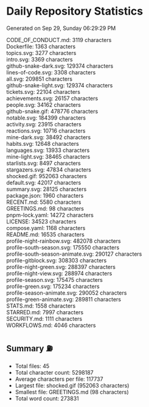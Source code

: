# Daily Repository Statistics
Generated on Sep 29, Sunday 06:29:29 PM  

CODE_OF_CONDUCT.md: 3119 characters  
Dockerfile: 1363 characters  
topics.svg: 3277 characters  
intro.svg: 3369 characters  
github-snake-dark.svg: 129374 characters  
lines-of-code.svg: 3308 characters  
all.svg: 209851 characters  
github-snake-light.svg: 129374 characters  
tickets.svg: 22104 characters  
achievements.svg: 26157 characters  
people.svg: 34162 characters  
github-snake.gif: 478776 characters  
notable.svg: 184399 characters  
activity.svg: 23915 characters  
reactions.svg: 10716 characters  
mine-dark.svg: 38492 characters  
habits.svg: 12648 characters  
languages.svg: 13933 characters  
mine-light.svg: 38465 characters  
starlists.svg: 8497 characters  
stargazers.svg: 47834 characters  
shocked.gif: 952063 characters  
default.svg: 42017 characters  
summary.svg: 28125 characters  
package.json: 1960 characters  
RECENT.md: 5580 characters  
GREETINGS.md: 98 characters  
pnpm-lock.yaml: 14272 characters  
LICENSE: 34523 characters  
compose.yaml: 1168 characters  
README.md: 16535 characters  
profile-night-rainbow.svg: 482078 characters  
profile-south-season.svg: 175550 characters  
profile-south-season-animate.svg: 290127 characters  
profile-gitblock.svg: 308303 characters  
profile-night-green.svg: 288397 characters  
profile-night-view.svg: 288974 characters  
profile-season.svg: 175475 characters  
profile-green.svg: 175234 characters  
profile-season-animate.svg: 290052 characters  
profile-green-animate.svg: 289811 characters  
STATS.md: 1558 characters  
STARRED.md: 7997 characters  
SECURITY.md: 1111 characters  
WORKFLOWS.md: 4046 characters  

## Summary ⛽  
- Total files: 45  
- Total character count: 5298187  
- Average characters per file: 117737  
- Largest file: shocked.gif (952063 characters)  
- Smallest file: GREETINGS.md (98 characters)  
- Total word count: 273831  

